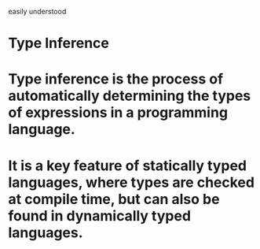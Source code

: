 easily understood
# Type Inference
# Type inference is the process of automatically determining the types of expressions in a programming language.
# It is a key feature of statically typed languages, where types are checked at compile time, but can also be found in dynamically typed languages.